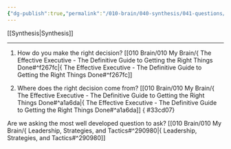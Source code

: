 ```yaml
---
{"dg-publish":true,"permalink":"/010-brain/040-synthesis/041-questions/what-is-a-logical-decision/","created":"2021-08-07T15:21:31.000-04:00","updated":"2025-03-09T22:31:42.002-04:00"}
---
```


[[Synthesis\|Synthesis]]

---

1. How do you make the right decision?
[[010 Brain/010 My Brain/{ The Effective Executive - The Definitive Guide to Getting the Right Things Done#^f267fc\|{ The Effective Executive - The Definitive Guide to Getting the Right Things Done#^f267fc]]

1. Where does the right decision come from?
[[010 Brain/010 My Brain/{ The Effective Executive - The Definitive Guide to Getting the Right Things Done#^a1a6da\|{ The Effective Executive - The Definitive Guide to Getting the Right Things Done#^a1a6da]]
{ #33cd07}


Are we asking the most well developed question to ask?
[[010 Brain/010 My Brain/{ Leadership, Strategies, and Tactics#^290980\|{ Leadership, Strategies, and Tactics#^290980]]




